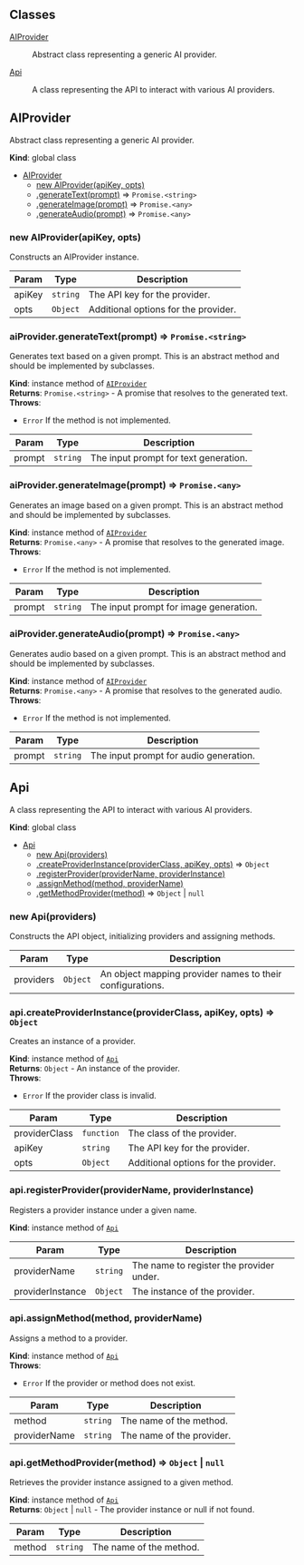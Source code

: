 ## Classes

<dl>
<dt><a href="#AIProvider">AIProvider</a></dt>
<dd><p>Abstract class representing a generic AI provider.</p>
</dd>
<dt><a href="#Api">Api</a></dt>
<dd><p>A class representing the API to interact with various AI providers.</p>
</dd>
</dl>

<a name="AIProvider"></a>

## AIProvider
Abstract class representing a generic AI provider.

**Kind**: global class  

* [AIProvider](#AIProvider)
    * [new AIProvider(apiKey, opts)](#new_AIProvider_new)
    * [.generateText(prompt)](#AIProvider+generateText) ⇒ <code>Promise.&lt;string&gt;</code>
    * [.generateImage(prompt)](#AIProvider+generateImage) ⇒ <code>Promise.&lt;any&gt;</code>
    * [.generateAudio(prompt)](#AIProvider+generateAudio) ⇒ <code>Promise.&lt;any&gt;</code>

<a name="new_AIProvider_new"></a>

### new AIProvider(apiKey, opts)
Constructs an AIProvider instance.


| Param | Type | Description |
| --- | --- | --- |
| apiKey | <code>string</code> | The API key for the provider. |
| opts | <code>Object</code> | Additional options for the provider. |

<a name="AIProvider+generateText"></a>

### aiProvider.generateText(prompt) ⇒ <code>Promise.&lt;string&gt;</code>
Generates text based on a given prompt.
This is an abstract method and should be implemented by subclasses.

**Kind**: instance method of [<code>AIProvider</code>](#AIProvider)  
**Returns**: <code>Promise.&lt;string&gt;</code> - A promise that resolves to the generated text.  
**Throws**:

- <code>Error</code> If the method is not implemented.


| Param | Type | Description |
| --- | --- | --- |
| prompt | <code>string</code> | The input prompt for text generation. |

<a name="AIProvider+generateImage"></a>

### aiProvider.generateImage(prompt) ⇒ <code>Promise.&lt;any&gt;</code>
Generates an image based on a given prompt.
This is an abstract method and should be implemented by subclasses.

**Kind**: instance method of [<code>AIProvider</code>](#AIProvider)  
**Returns**: <code>Promise.&lt;any&gt;</code> - A promise that resolves to the generated image.  
**Throws**:

- <code>Error</code> If the method is not implemented.


| Param | Type | Description |
| --- | --- | --- |
| prompt | <code>string</code> | The input prompt for image generation. |

<a name="AIProvider+generateAudio"></a>

### aiProvider.generateAudio(prompt) ⇒ <code>Promise.&lt;any&gt;</code>
Generates audio based on a given prompt.
This is an abstract method and should be implemented by subclasses.

**Kind**: instance method of [<code>AIProvider</code>](#AIProvider)  
**Returns**: <code>Promise.&lt;any&gt;</code> - A promise that resolves to the generated audio.  
**Throws**:

- <code>Error</code> If the method is not implemented.


| Param | Type | Description |
| --- | --- | --- |
| prompt | <code>string</code> | The input prompt for audio generation. |

<a name="Api"></a>

## Api
A class representing the API to interact with various AI providers.

**Kind**: global class  

* [Api](#Api)
    * [new Api(providers)](#new_Api_new)
    * [.createProviderInstance(providerClass, apiKey, opts)](#Api+createProviderInstance) ⇒ <code>Object</code>
    * [.registerProvider(providerName, providerInstance)](#Api+registerProvider)
    * [.assignMethod(method, providerName)](#Api+assignMethod)
    * [.getMethodProvider(method)](#Api+getMethodProvider) ⇒ <code>Object</code> \| <code>null</code>

<a name="new_Api_new"></a>

### new Api(providers)
Constructs the API object, initializing providers and assigning methods.


| Param | Type | Description |
| --- | --- | --- |
| providers | <code>Object</code> | An object mapping provider names to their configurations. |

<a name="Api+createProviderInstance"></a>

### api.createProviderInstance(providerClass, apiKey, opts) ⇒ <code>Object</code>
Creates an instance of a provider.

**Kind**: instance method of [<code>Api</code>](#Api)  
**Returns**: <code>Object</code> - An instance of the provider.  
**Throws**:

- <code>Error</code> If the provider class is invalid.


| Param | Type | Description |
| --- | --- | --- |
| providerClass | <code>function</code> | The class of the provider. |
| apiKey | <code>string</code> | The API key for the provider. |
| opts | <code>Object</code> | Additional options for the provider. |

<a name="Api+registerProvider"></a>

### api.registerProvider(providerName, providerInstance)
Registers a provider instance under a given name.

**Kind**: instance method of [<code>Api</code>](#Api)  

| Param | Type | Description |
| --- | --- | --- |
| providerName | <code>string</code> | The name to register the provider under. |
| providerInstance | <code>Object</code> | The instance of the provider. |

<a name="Api+assignMethod"></a>

### api.assignMethod(method, providerName)
Assigns a method to a provider.

**Kind**: instance method of [<code>Api</code>](#Api)  
**Throws**:

- <code>Error</code> If the provider or method does not exist.


| Param | Type | Description |
| --- | --- | --- |
| method | <code>string</code> | The name of the method. |
| providerName | <code>string</code> | The name of the provider. |

<a name="Api+getMethodProvider"></a>

### api.getMethodProvider(method) ⇒ <code>Object</code> \| <code>null</code>
Retrieves the provider instance assigned to a given method.

**Kind**: instance method of [<code>Api</code>](#Api)  
**Returns**: <code>Object</code> \| <code>null</code> - The provider instance or null if not found.  

| Param | Type | Description |
| --- | --- | --- |
| method | <code>string</code> | The name of the method. |

